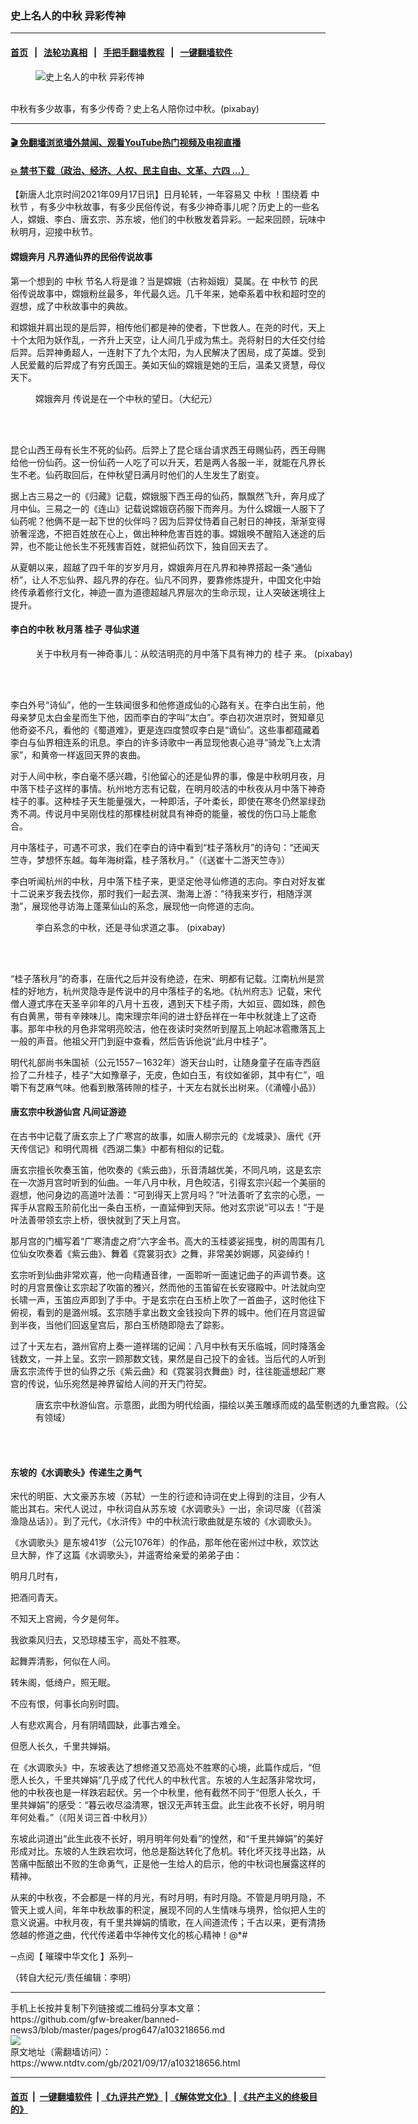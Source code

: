 ### 史上名人的中秋 异彩传神
------------------------

#### [首页](https://github.com/gfw-breaker/banned-news3/blob/master/README.md) &nbsp;&nbsp;|&nbsp;&nbsp; [法轮功真相](https://github.com/begood0513/basic/blob/master/README.md)  &nbsp;&nbsp;|&nbsp;&nbsp; [手把手翻墙教程](https://github.com/gfw-breaker/guides/wiki)  &nbsp;&nbsp;|&nbsp;&nbsp; [一键翻墙软件](https://github.com/gfw-breaker/nogfw/blob/master/README.md)  



<div><div class="featured_image">
 <figure>
  <img alt="史上名人的中秋 异彩传神" src="https://i.ntdtv.com/assets/uploads/2021/09/2021-09-17_151959-800x450.jpg"/>
 </figure><br/>
 <span class="caption">
  中秋有多少故事，有多少传奇？史上名人陪你过中秋。(pixabay)
 </span>
</div>
</div><hr/>

#### [ 🎬  免翻墙浏览墙外禁闻、观看YouTube热门视频及电视直播](https://github.com/gfw-breaker/HelloWorld)

#### [ 💥  禁书下载（政治、经济、人权、民主自由、文革、六四 ...）](https://github.com/gfw-breaker/books/blob/master/README.md)

<div><div class="post_content" itemprop="articleBody">
 <p>
  【新唐人北京时间2021年09月17日讯】日月轮转，一年容易又
  <ok href="https://www.ntdtv.com/gb/中秋.htm">
   中秋
  </ok>
  ！围绕着
  <ok href="https://www.ntdtv.com/gb/中秋节.htm">
   中秋节
  </ok>
  ，有多少中秋故事，有多少民俗传说，有多少神奇事儿呢？历史上的一些名人，嫦娥、李白、唐玄宗、苏东坡，他们的中秋散发着异彩。一起来回顾，玩味中秋明月，迎接中秋节。
 </p>
 <h4>
  <ok href="https://www.ntdtv.com/gb/嫦娥奔月.htm">
   嫦娥奔月
  </ok>
  凡界通仙界的民俗传说故事
 </h4>
 <p>
  第一个想到的
  <ok href="https://www.ntdtv.com/gb/中秋.htm">
   中秋
  </ok>
  节名人将是谁？当是嫦娥（古称姮娥）莫属。在
  <ok href="https://www.ntdtv.com/gb/中秋节.htm">
   中秋节
  </ok>
  的民俗传说故事中，嫦娥粉丝最多，年代最久远。几千年来，她牵系着中秋和超时空的遐想，成了中秋故事中的典故。
 </p>
 <p>
  和嫦娥并肩出现的是后羿，相传他们都是神的使者，下世救人。在尧的时代，天上十个太阳为妖作乱，一齐升上天空，让人间几乎成为焦土。尧将射日的大任交付给后羿。后羿神勇超人，一连射下了九个太阳，为人民解决了困局，成了英雄。受到人民爱戴的后羿成了有穷氏国王。美如天仙的嫦娥是她的王后，温柔又贤慧，母仪天下。
 </p>
 <figure class="wp-caption alignnone" id="attachment_103218667" style="width: 600px">
  <img alt="" class="size-medium wp-image-103218667" src="https://i.ntdtv.com/assets/uploads/2021/09/2021-09-17_151926-600x375.jpg">
   <br/><figcaption class="wp-caption-text">
    <ok href="https://www.ntdtv.com/gb/嫦娥奔月.htm">
     嫦娥奔月
    </ok>
    传说是在一个中秋的望日。（大纪元）
   </figcaption><br/>
  </img>
 </figure><br/>
 <p>
  昆仑山西王母有长生不死的仙药。后羿上了昆仑瑶台请求西王母赐仙药，西王母赐给他一份仙药。这一份仙药一人吃了可以升天，若是两人各服一半，就能在凡界长生不老。仙药取回后，在仲秋望日满月时他们的人生发生了剧变。
 </p>
 <p>
  据上古三易之一的《归藏》记载，嫦娥服下西王母的仙药，飘飘然飞升，奔月成了月中仙。三易之一的《连山》记载说嫦娥窃药服下而奔月。为什么嫦娥一人服下了仙药呢？他俩不是一起下世的伙伴吗？因为后羿仗恃着自己射日的神技，渐渐变得骄奢淫逸，不把百姓放在心上，做出种种危害百姓的事。嫦娥唤不醒陷入迷途的后羿，也不能让他长生不死残害百姓，就把仙药饮下，独自回天去了。
 </p>
 <p>
  从夏朝以来，超越了四千年的岁岁月月，嫦娥奔月在凡界和神界搭起一条“通仙桥”，让人不忘仙界、超凡界的存在。仙凡不同界，要靠修炼提升，中国文化中始终传承着修行文化，神迹一直为道德超越凡界层次的生命示现，让人突破迷境往上提升。
 </p>
 <h4>
  李白的中秋 秋月落
  <ok href="https://www.ntdtv.com/gb/桂子.htm">
   桂子
  </ok>
  寻仙求道
 </h4>
 <figure class="wp-caption alignnone" id="attachment_103218666" style="width: 597px">
  <img alt="" class="size-full wp-image-103218666" src="https://i.ntdtv.com/assets/uploads/2021/09/2021-09-17_151911.jpg">
   <br/><figcaption class="wp-caption-text">
    关于中秋月有一神奇事儿：从皎洁明亮的月中落下具有神力的
    <ok href="https://www.ntdtv.com/gb/桂子.htm">
     桂子
    </ok>
    来。 (pixabay)
   </figcaption><br/>
  </img>
 </figure><br/>
 <p>
  李白外号“诗仙”，他的一生轶闻很多和他修道成仙的心路有关。在李白出生前，他母亲梦见太白金星而生下他，因而李白的字叫“太白”。李白初次进京时，贺知章见他奇姿不凡，看他的《蜀道难》，更是连四度赞叹李白是“谪仙”。这些事都蕴藏着李白与仙界相连系的讯息。李白的许多诗歌中一再显现他衷心追寻“骑龙飞上太清家”，和黄帝一样返回天界的衷曲。
 </p>
 <p>
  对于人间中秋，李白毫不感兴趣，引他留心的还是仙界的事，像是中秋明月夜，月中落下桂子这样的事情。杭州地方志有记载，在明月皎洁的中秋夜从月中落下神奇桂子的事。这种桂子天生能量强大，一种即活，子叶柔长，即使在寒冬仍然翠绿劲秀不凋。传说月中吴刚伐桂的那棵桂树就具有神奇的能量，被伐的伤口马上能愈合。
 </p>
 <p>
  月中落桂子，可遇不可求，我们在李白的诗中看到“桂子落秋月”的诗句：“还闻天竺寺，梦想怀东越。每年海树霜，桂子落秋月。”（《送崔十二游天竺寺》）
 </p>
 <p>
  李白听闻杭州的中秋，月中落下桂子来，更坚定他寻仙修道的志向。李白对好友崔十二说来岁我去找你，那时我们一起去溟、渤海上游：“待我来岁行，相随浮溟渤”，展现他寻访海上蓬莱仙山的系念，展现他一向修道的志向。
 </p>
 <figure class="wp-caption alignnone" id="attachment_103218664" style="width: 596px">
  <img alt="" class="size-full wp-image-103218664" src="https://i.ntdtv.com/assets/uploads/2021/09/2021-09-17_151859.jpg"/>
  <br/><figcaption class="wp-caption-text">
   李白系念的中秋，还是寻仙求道之事。 (pixabay)
  </figcaption><br/>
 </figure><br/>
 <p>
  “桂子落秋月”的奇事，在唐代之后并没有绝迹，在宋、明都有记载。江南杭州是赏桂的好地方，杭州灵隐寺是传说中的月中落桂子的名地。《杭州府志》记载，宋代僧人遵式序在天圣辛卯年的八月十五夜，遇到天下桂子雨，大如豆、圆如珠，颜色有白黄黑，带有辛辣味儿。南宋理宗年间的进士舒岳祥在一年中秋就逢上了这奇事。那年中秋的月色非常明亮皎洁，他在夜读时突然听到屋瓦上响起冰雹撒落瓦上一般的声音。他祖父开门到庭中查看，然后告诉他说“此月中桂子”。
 </p>
 <p>
  明代礼部尚书朱国祯（公元1557－1632年）游天台山时，让随身童子在庙寺西庭捡了二升桂子，桂子“大如豫章子，无皮，色如白玉，有纹如雀卵，其中有仁”，咀嚼下有芝麻气味。他看到散落砖隙的桂子，十天左右就长出树来。（《涌幢小品》）
 </p>
 <h4>
  唐玄宗中秋游仙宫 凡间证游迹
 </h4>
 <p>
  在古书中记载了唐玄宗上了广寒宫的故事，如唐人柳宗元的《龙城录》、唐代《开天传信记》和明代周楫《西湖二集》中都有相似的记载。
 </p>
 <p>
  唐玄宗擅长吹奏玉笛，他吹奏的《紫云曲》，乐音清越优美，不同凡响，这是玄宗在一次游月宫时听到的仙曲。一年八月中秋，月色皎洁，引得玄宗兴起一个美丽的遐想，他问身边的高道叶法善：“可到得天上赏月吗？”叶法善听了玄宗的心愿，一挥手从宫殿玉阶前化出一条白玉桥，一直延伸到天际。他对玄宗说“可以去！”于是叶法善带领玄宗上桥，很快就到了天上月宫。
 </p>
 <p>
  那月宫的门楣写着“广寒清虚之府”六字金书。高大的玉桂婆娑摇曳，树的周围有几位仙女吹奏着《紫云曲》、舞着《霓裳羽衣》之舞，非常美妙婀娜，风姿绰约！
 </p>
 <p>
  玄宗听到仙曲非常欢喜，他一向精通音律，一面聆听一面速记曲子的声调节奏。这时的月宫景像让玄宗起了吹笛的雅兴，然而他的玉笛留在长安寝殿中。叶法就向空长啸一声，玉笛应声即到了手中。于是玄宗在白玉桥上吹了一首曲子，这时他往下俯视，看到的是潞州城。玄宗随手拿出数文金钱投向下界的城中。他们在月宫逗留到半夜，当他们回返皇宫后，那白玉桥随即隐去了踪影。
 </p>
 <p>
  过了十天左右，潞州官府上奏一道祥瑞的记闻：八月中秋有天乐临城，同时降落金钱数文，一并上呈。玄宗一顾那数文钱，果然是自己投下的金钱。当后代的人听到唐玄宗流传于世的仙界之乐《紫云曲》和《霓裳羽衣舞曲》时，往往能遥想起广寒宫的传说，仙乐宛然是神界留给人间的开天门符契。
 </p>
 <figure class="wp-caption alignnone" id="attachment_103218663" style="width: 598px">
  <img alt="" class="size-full wp-image-103218663" src="https://i.ntdtv.com/assets/uploads/2021/09/2021-09-17_151846.jpg"/>
  <br/><figcaption class="wp-caption-text">
   唐玄宗中秋游仙宫。示意图，此图为明代绘画，描绘以美玉雕琢而成的晶莹剔透的九重宫殿。（公有领域）
  </figcaption><br/>
 </figure><br/>
 <h4>
  东坡的《水调歌头》传递生之勇气
 </h4>
 <p>
  宋代的明臣、大文豪苏东坡（苏轼）一生的行迹和诗词在史上得到的注目，少有人能出其右。宋代人说过，中秋词自从苏东坡《水调歌头》一出，余词尽废（《苕溪渔隐丛话》）。到了元代，《水浒传》中的中秋流行歌曲就是东坡的《水调歌头》。
 </p>
 <p>
  《水调歌头》是东坡41岁（公元1076年）的作品，那年他在密州过中秋，欢饮达旦大醉，作了这篇《水调歌头》，并遥寄给亲爱的弟弟子由：
 </p>
 <p>
  明月几时有，
 </p>
 <p>
  把酒问青天。
 </p>
 <p>
  不知天上宫阙，今夕是何年。
 </p>
 <p>
  我欲乘风归去，又恐琼楼玉宇，高处不胜寒。
 </p>
 <p>
  起舞弄清影，何似在人间。
 </p>
 <p>
  转朱阁，低绮户，照无眠。
 </p>
 <p>
  不应有恨，何事长向别时圆。
 </p>
 <p>
  人有悲欢离合，月有阴晴圆缺，此事古难全。
 </p>
 <p>
  但愿人长久，千里共婵娟。
 </p>
 <p>
  在《水调歌头》中，东坡表达了想修道又恐高处不胜寒的心境，此篇作成后，“但愿人长久，千里共婵娟”几乎成了代代人的中秋代言。东坡的人生起落非常坎坷，他的中秋夜也是一样跌宕起伏。另一个中秋里，他有截然不同于“但愿人长久，千里共婵娟”的感受：“暮云收尽溢清寒，银汉无声转玉盘。此生此夜不长好，明月明年何处看。”（《阳关词三首·中秋月》）
 </p>
 <p>
  东坡此词道出“此生此夜不长好，明月明年何处看”的惶然，和“千里共婵娟”的美好形成对比。东坡的人生跌宕坎坷，他总是豁达转化了危机。转化坏灭找寻出路，从苦痛中酝酿出不败的生命勇气，正是他一生给人的启示，他的中秋词也展露这样的精神。
 </p>
 <p>
  从来的中秋夜，不会都是一样的月光，有时月明，有时月隐。不管是月明月隐，不管天上或人间，年年中秋故事的积淀，展现不同的人生情味与境界，恰似把人生的意义说遍。中秋月夜，有千里共婵娟的情歌，在人间道流传；千古以来，更有清扬悠越的修道之曲，代代传递着中华神传文化的核心精神！@*#
 </p>
 <p>
  ─点阅【
  <ok href="https://www.ntdtv.com/gb/璀璨中华文化.htm">
   璀璨中华文化
  </ok>
  】系列─
 </p>
 <p>
  （转自大纪元/责任编辑：李明）
 </p>
 <div class="single_ad">
 </div>
</div>
</div>
<hr/>
手机上长按并复制下列链接或二维码分享本文章：<br/>
https://github.com/gfw-breaker/banned-news3/blob/master/pages/prog647/a103218656.md <br/>
<a href='https://github.com/gfw-breaker/banned-news3/blob/master/pages/prog647/a103218656.md'><img src='https://github.com/gfw-breaker/banned-news3/blob/master/pages/prog647/a103218656.md.png'/></a> <br/>
原文地址（需翻墙访问）：https://www.ntdtv.com/gb/2021/09/17/a103218656.html


------------------------
#### [首页](https://github.com/gfw-breaker/banned-news3/blob/master/README.md) &nbsp;|&nbsp; [一键翻墙软件](https://github.com/gfw-breaker/nogfw/blob/master/README.md) &nbsp;| [《九评共产党》](https://github.com/gfw-breaker/9ping.md/blob/master/README.md#九评之一评共产党是什么) | [《解体党文化》](https://github.com/gfw-breaker/jtdwh.md/blob/master/README.md) | [《共产主义的终极目的》](https://github.com/gfw-breaker/gczydzjmd.md/blob/master/README.md)


<img src='http://gfw-breaker.win/banned-news3/pages/prog647/a103218656.md' width='0px' height='0px'/>